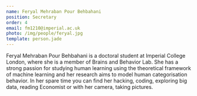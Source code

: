 ```yaml
---
name: Feryal Mehraban Pour Behbahani
position: Secretary
order: 4
email: fm1210@imperial.ac.uk
photo: /img/people/feryal.jpg
template: person.jade
---
```

Feryal Mehraban Pour Behbahani is a doctoral student at Imperial
College London, where she is a member of Brains and Behavior Lab. She
has a strong passion for studying human learning using the
theoretical framework of machine learning and her research aims to
model human categorisation behavior. In her spare time you can find her
hacking, coding, exploring big data, reading Economist or with her
camera, taking pictures.
